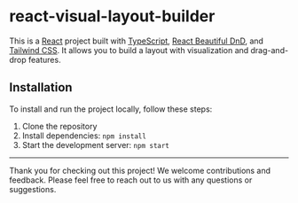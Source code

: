# react-visual-layout-builder

This is a [React](https://reactjs.org/) project built with [TypeScript](https://www.typescriptlang.org/), [React Beautiful DnD](https://github.com/atlassian/react-beautiful-dnd), and [Tailwind CSS](https://tailwindcss.com/). It allows you to build a layout with visualization and drag-and-drop features.

## Installation

To install and run the project locally, follow these steps:

1. Clone the repository
2. Install dependencies: `npm install`
3. Start the development server: `npm start`

---

Thank you for checking out this project! We welcome contributions and feedback. Please feel free to reach out to us with any questions or suggestions.


